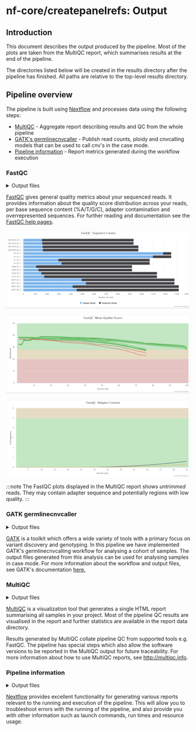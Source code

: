 # nf-core/createpanelrefs: Output

## Introduction

This document describes the output produced by the pipeline. Most of the plots are taken from the MultiQC report, which summarises results at the end of the pipeline.

The directories listed below will be created in the results directory after the pipeline has finished. All paths are relative to the top-level results directory.

<!-- TODO nf-core: Write this documentation describing your workflow's output -->

## Pipeline overview

The pipeline is built using [Nextflow](https://www.nextflow.io/) and processes data using the following steps:

- [MultiQC](#multiqc) - Aggregate report describing results and QC from the whole pipeline
- [GATK's germlinecnvcaller](#germlinecnvcaller) - Publish read counts, ploidy and cnvcalling models that can be used to call cnv's in the case mode.
- [Pipeline information](#pipeline-information) - Report metrics generated during the workflow execution

### FastQC

<details markdown="1">
<summary>Output files</summary>

- `fastqc/`
  - `*_fastqc.html`: FastQC report containing quality metrics.
  - `*_fastqc.zip`: Zip archive containing the FastQC report, tab-delimited data file and plot images.

</details>

[FastQC](http://www.bioinformatics.babraham.ac.uk/projects/fastqc/) gives general quality metrics about your sequenced reads. It provides information about the quality score distribution across your reads, per base sequence content (%A/T/G/C), adapter contamination and overrepresented sequences. For further reading and documentation see the [FastQC help pages](http://www.bioinformatics.babraham.ac.uk/projects/fastqc/Help/).

![MultiQC - FastQC sequence counts plot](images/mqc_fastqc_counts.png)

![MultiQC - FastQC mean quality scores plot](images/mqc_fastqc_quality.png)

![MultiQC - FastQC adapter content plot](images/mqc_fastqc_adapter.png)

:::note
The FastQC plots displayed in the MultiQC report shows _untrimmed_ reads. They may contain adapter sequence and potentially regions with low quality.
:::

### GATK germlinecnvcaller

<details markdown="1">
<summary>Output files</summary>

- `results/germlinecnvcaller/`
  - `determinecontigploidy`
    - `cohort-model`: Contig ploidy model.
  - `germlinecnvcaller`
    - `*_model`: CNV caller model for each scattered shard.
  - `readcounts`
    - `*.hdf5|.tsv`: Read count statistics for each sample.
  - `references`
    - `*.dict`: Sequence dictionary file. This file is not published if user supplies this file to the pipeline using the `--dict` parameter.
    - `*.fai`: Fasta index file. This file is not published if user supplies this file to the pipeline using the `--fai` parameter.
  - `VCF`
    - `*_denoised.vcf.gz`: Denoised copy number ratios.
    - `*_genotyped_intervals.vcf.gz`: Most likely copy number calls for each genomic interval included in the interval list.
    - `*_genotyped_segments.vcf.gz`: Coalesce contiguous intervals with the same copy number calls into constant copy number segments .
    

</details>

[GATK](https://github.com/broadinstitute/gatk) is a toolkit which offers a wide variety of tools with a primary focus on variant discovery and genotyping. In this pipeline we have implemented GATK's germlinecnvcalling workflow for analysing a cohort of samples. The output files generated from this analysis can be used for analysing samples in case mode. For more information about the workflow and output files, see GATK's documentation [here.](https://gatk.broadinstitute.org/hc/en-us/articles/360035531152--How-to-Call-common-and-rare-germline-copy-number-variants)

### MultiQC

<details markdown="1">
<summary>Output files</summary>

- `multiqc/`
  - `multiqc_report.html`: a standalone HTML file that can be viewed in your web browser.
  - `multiqc_data/`: directory containing parsed statistics from the different tools used in the pipeline.
  - `multiqc_plots/`: directory containing static images from the report in various formats.

</details>

[MultiQC](http://multiqc.info) is a visualization tool that generates a single HTML report summarising all samples in your project. Most of the pipeline QC results are visualised in the report and further statistics are available in the report data directory.

Results generated by MultiQC collate pipeline QC from supported tools e.g. FastQC. The pipeline has special steps which also allow the software versions to be reported in the MultiQC output for future traceability. For more information about how to use MultiQC reports, see <http://multiqc.info>.

### Pipeline information

<details markdown="1">
<summary>Output files</summary>

- `pipeline_info/`
  - Reports generated by Nextflow: `execution_report.html`, `execution_timeline.html`, `execution_trace.txt` and `pipeline_dag.dot`/`pipeline_dag.svg`.
  - Reports generated by the pipeline: `pipeline_report.html`, `pipeline_report.txt` and `software_versions.yml`. The `pipeline_report*` files will only be present if the `--email` / `--email_on_fail` parameter's are used when running the pipeline.
  - Reformatted samplesheet files used as input to the pipeline: `samplesheet.valid.csv`.
  - Parameters used by the pipeline run: `params.json`.

</details>

[Nextflow](https://www.nextflow.io/docs/latest/tracing.html) provides excellent functionality for generating various reports relevant to the running and execution of the pipeline. This will allow you to troubleshoot errors with the running of the pipeline, and also provide you with other information such as launch commands, run times and resource usage.
